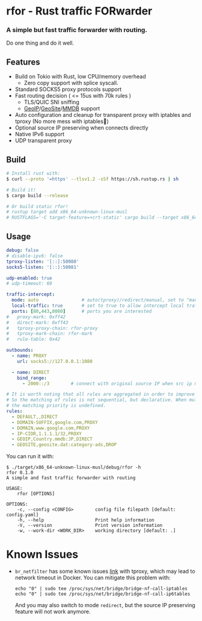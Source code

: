 rfor - Rust traffic FORwarder
======

### A simple but fast traffic forwarder with routing.
Do one thing and do it well.

Features
------
- Build on Tokio with Rust, low CPU/memory overhead
    - Zero copy support with splice syscall.
- Standard SOCKS5 proxy protocols support
- Fast routing decision ( <= 15us with 70k rules )
    - TLS/QUIC SNI sniffing
    - [GeoIP](https://cdn.jsdelivr.net/gh/Loyalsoldier/v2ray-rules-dat@release/geoip.dat)/[GeoSite](https://github.com/Loyalsoldier/v2ray-rules-dat/releases/latest/download/geosite.dat)/[MMDB](https://raw.githubusercontent.com/alecthw/mmdb_china_ip_list/release/Country.mmdb) support
- Auto configuration and cleanup for transparent proxy with iptables and tproxy (No more mess with iptables🥳)
- Optional source IP preserving when connects directly
- Native IPv6 support
- UDP transparent proxy

Build
-----
```bash
# Install rust with:
$ curl --proto '=https' --tlsv1.2 -sSf https://sh.rustup.rs | sh

# Build it!
$ cargo build --release

# Or build static rfor!
# rustup target add x86_64-unknown-linux-musl
# RUSTFLAGS='-C target-feature=+crt-static' cargo build --target x86_64-unknown-linux-musl
```

Usage
-----
```yaml
debug: false
# disable-ipv6: false
tproxy-listen: '[::]:50080'
socks5-listen: '[::]:50081'

udp-enabled: true
# udp-timeout: 60

traffic-intercept:
  mode: auto                # auto(tproxy)/redirect/manual, set to "manual" when you want set iptables by hand.
  local-traffic: true       # set to true to allow intercept local traffic
  ports: [80,443,8080]      # ports you are interested
#   proxy-mark: 0xff42
#   direct-mark: 0xff43
#   tproxy-proxy-chain: rfor-proxy
#   tproxy-mark-chain: rfor-mark
#   rule-table: 0x42

outbounds:
  - name: PROXY
    url: socks5://127.0.0.1:1080

  - name: DIRECT
    bind_range:
      - 2000::/3        # connect with original source IP when src ip match this range.

# It is worth noting that all rules are aggregated in order to improve the speed of rule matching. 
# So the matching of rules is not sequential, but declarative. When multiple identical rules exist, 
# the matching priority is undefined.
rules:
  - DEFAULT,,DIRECT
  - DOMAIN-SUFFIX,google.com,PROXY
  - DOMAIN,www.google.com,PROXY
  - IP-CIDR,1.1.1.1/32,PROXY
  - GEOIP,Country.mmdb:JP,DIRECT
  - GEOSITE,geosite.dat:category-ads,DROP
```

You can run it with:
```shell
$ ./target/x86_64-unknown-linux-musl/debug/rfor -h
rfor 0.1.0
A simple and fast traffic forwarder with routing

USAGE:
    rfor [OPTIONS]

OPTIONS:
    -c, --config <CONFIG>        config file filepath [default: config.yaml]
    -h, --help                   Print help information
    -V, --version                Print version information
    -w, --work-dir <WORK_DIR>    working directory [default: .]
```

# Known Issues
- `br_netfilter` has some known issues [link](http://patchwork.ozlabs.org/project/netfilter-devel/patch/1518715545-2188-1-git-send-email-gregory.vanderschueren@tessares.net/) with tproxy, which may lead to network timeout in Docker.
   You can mitigate this problem with:

      echo "0" | sudo tee /proc/sys/net/bridge/bridge-nf-call-iptables
      echo "0" | sudo tee /proc/sys/net/bridge/bridge-nf-call-ip6tables


  And you may also switch to mode `redirect`, but the source IP preserving feature will not work anymore.
